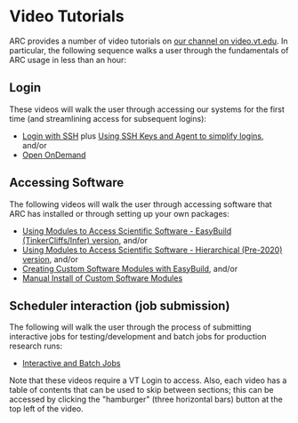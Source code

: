 # Video Tutorials

ARC provides a number of video tutorials on [our channel on video.vt.edu](https://video.vt.edu/channel/Advanced%2BResearch%2BComputing/ "our channel on video.vt.edu"). In particular, the following sequence walks a user through the fundamentals of ARC usage in less than an hour:

## Login
These videos will walk the user through accessing our systems for the first time (and streamlining access for subsequent logins):
- [Login with SSH](https://video.vt.edu/media/ARCA+Accessing+clusters+from+the+command+line+via+SSH/1_nkojfb72/176584251 "Login with SSH") plus [Using SSH Keys and Agent to simplify logins](https://video.vt.edu/media/ARCA+Using+SSH+Keys+and+Agent+to+simplify+logins/1_68mcs8yt/176584251 "Using SSH Keys and Agent to simplify logins"), and/or
- [Open OnDemand](https://video.vt.edu/media/ARCA+Open+OnDemand+for+Browser-based+Cluster+Access/1_nkp1ebuu/176584251 "Open OnDemand")

## Accessing Software
The following videos will walk the user through accessing software that ARC has installed or through setting up your own packages:
- [Using Modules to Access Scientific Software - EasyBuild (TinkerCliffs/Infer) version](https://video.vt.edu/media/ARCA+Using+modules+to+access+software+packages+%28EasyBuild+version%29/0_nhj2cdjy/176584251 "EasyBuild (TinkerCliffs) version"), and/or
- [Using Modules to Access Scientific Software - Hierarchical (Pre-2020) version](https://video.vt.edu/media/ARCA+Using+modules+to+access+software+packages+%28Pre-2020+version%29/1_f8unqdml/176584251 "Hierarchical (Pre-2020) version"), and/or
- [Creating Custom Software Modules with EasyBuild](https://video.vt.edu/media/Creating+Custom+Software+Modules+with+EasyBuild/1_et3mu28o "Creating Custom Software Modules with EasyBuild"), and/or
- [Manual Install of Custom Software Modules](https://video.vt.edu/media/Building+Custom+Software+Modules+Manually+on+ARC%27s+Resources/1_ylh24w9q "Custom, Manual Install of Custom Software Modules")

## Scheduler interaction (job submission)
The following will walk the user through the process of submitting interactive jobs for testing/development and batch jobs for production research runs:
- [Interactive and Batch Jobs](https://video.vt.edu/media/ARCA+Interactive+and+Batch+Jobs/1_doz5ylqg/176584251 "Interactive and Batch Jobs")

Note that these videos require a VT Login to access. Also, each video has a table of contents that can be used to skip between sections; this can be accessed by clicking the "hamburger" (three horizontal bars) button at the top left of the video.
